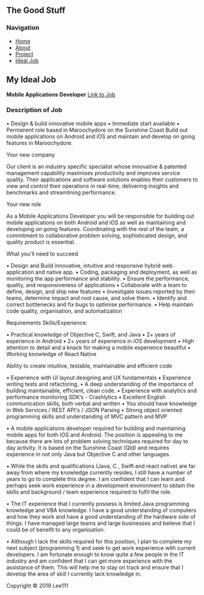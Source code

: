 <html>
<head> 
    
 <link rel = "stylesheet" type = "text/css" href = "style.css"/>
 </head>
 <body>
 <div id="container">
 <div id="header"><br>
<h2>The Good Stuff</h2>
 </div>
 <div id = "content">
  <div id = "nav">
   <h3>Navigation</h3>
   <ul>
    <li><a class="selected" href="index.html">Home</a></li>
       <li><a href="aboutme.html">About</a></li>
    <li><a href="project.html">Project</a></li>
     <li><a href="idealjob.html">Ideal Job</a></li>
   </ul>
  </div>
    <div id="main">
    
 
<h2>My Ideal Job</h2>
<b>Mobile Applications Developer</b>
<a href="https://www.seek.com.au/job/38403265?searchrequesttoken=8cd0e9d1-1abe-4c5b-ab97-51763b0dfa80&type=standout">Link to Job</a>
<h3>Description of Job</h3>

<p>•	Design & build innovative mobile apps
•	Immediate start available
•	Permanent role based in Maroochydore on the Sunshine Coast
Build out mobile applications on Android and iOS and maintain and develop on going features in Maroochydore.</p>

<p>Your new company</p>
<p>Our client is an industry specific specialist whose innovative & patented management capability maximises productivity and improves service quality. Their applications and software solutions enables their customers to view and control their operations in real-time, delivering insights and benchmarks and streamlining performance.</p>

<p>Your new role</p>
<p>As a Mobile Applications Developer you will be responsible for building out mobile applications on both Android and iOS as well as maintaining and developing on going features. Coordinating with the rest of the team, a commitment to collaborative problem solving, sophisticated design, and quality product is essential.</p>

<p>What you'll need to succeed</p>
<p>• Design and Build innovative, intuitive and responsive hybrid web application and native app.
• Coding, packaging and deployment, as well as monitoring the app performance and stability.
• Ensure the performance, quality, and responsiveness of applications
• Collaborate with a team to define, design, and ship new features
• Investigate issues reported by their teams, determine impact and root cause, and solve them.
• Identify and correct bottlenecks and fix bugs to optimise performance.
• Help maintain code quality, organisation, and automatization</p>

<p>Requirements Skills/Experience:</p>

<p>• Practical knowledge of Objective C, Swift, and Java
• 2+ years of experience in Android
• 2+ years of experience in iOS development
• High attention to detail and a knack for making a mobile experience beautiful
• Working knowledge of React Native</p>

<p>Ability to create intuitive, testable, maintainable and efficient code</p>

<p>• Experience with UI layout designing and UX fundamentals
• Experience writing tests and refactoring.
• A deep understanding of the importance of building maintainable, efficient, clean code.
• Experience with analytics and performance monitoring SDK’s - Crashlytics
• Excellent English communication skills, both verbal and written
• You should have knowledge in Web Services / REST API's / JSON Parsing
• Strong object oriented programming skills and understanding of MVC pattern and MVP</p>


<p>•	A mobile applications developer required for building and maintaining mobile apps for both IOS and Android. The position is appealing to me because there are lots of problem solving techniques required for day to day activity. It is based on the Sunshine Coast (Qld) and requires experience in not only Java but Objective C and other languages.</p>
<p>•	While the skills and qualifications (Java, C , Swift and react native) are far away from where my knowledge currently resides, I still have a number of years to go to complete this degree. I am confident that I can learn and perhaps seek work experience in a development environment to obtain the skills and background / team experience required to fulfil the role.</p>
<p>•	The IT experience that I currently possess is limited Java programming knowledge and VBA knowledge. I have a good understanding of computers and how they work and have a good understanding of the hardware side of things. I have managed large teams and large businesses and believe that I could be of benefit to any organisation.</p>
<p>•	Although I lack the skills required for this position, I plan to complete my next subject (programming 1) and seek to get work experience with current developers. I am fortunate enough to know quite a few people in the IT industry and am confident that I can get more experience with the assistance of them. This will help me to stay on track and ensure that I develop the area of skill I currently lack knowledge in.</p>


</div>
</div>   

<div id="footer">
 Copyright &copy; 2019 Lee111
 </div>
</div>

